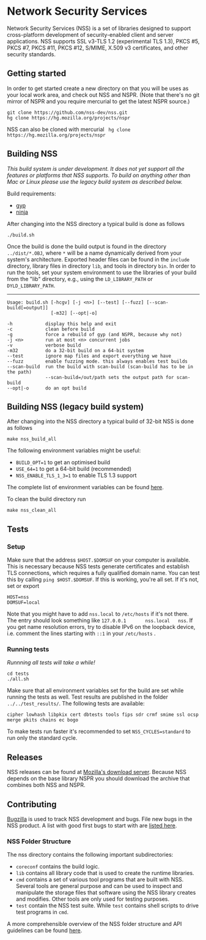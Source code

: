 # Network Security Services

Network Security Services (NSS) is a set of libraries designed to support cross-platform development of security-enabled client and server applications. NSS supports SSL v3-TLS 1.2 (experimental TLS 1.3), PKCS #5, PKCS #7, PKCS #11, PKCS #12, S/MIME, X.509 v3 certificates, and other security standards.

## Getting started
In order to get started create a new directory on that you will be uses as your local work area, and check out NSS and NSPR. (Note that there's no git mirror of NSPR and you require mercurial to get the latest NSPR source.)

    git clone https://github.com/nss-dev/nss.git
    hg clone https://hg.mozilla.org/projects/nspr

NSS can also be cloned with mercurial `
    hg clone https://hg.mozilla.org/projects/nspr`

## Building NSS
*This build system is under development. It does not yet support all the features or platforms that NSS supports. To build on anything other than Mac or Linux please use the legacy build system as described below.*

Build requirements:

* [gyp](https://gyp.gsrc.io/)
* [ninja](https://ninja-build.org/)

After changing into the NSS directory a typical build is done as follows

    ./build.sh

Once the build is done the build output is found in the directory `../dist/*.OBJ`, where `*` will be a name dynamically derived from your system's architecture. Exported header files can be found in the `include` directory, library files in directory `lib`, and tools in directory `bin`. In order to run the tools, set your system environment to use the libraries of your build from the "lib" directory, e.g., using the `LD_LIBRARY_PATH` or `DYLD_LIBRARY_PATH`.

---
    Usage: build.sh [-hcgv] [-j <n>] [--test] [--fuzz] [--scan-build[=output]]
                    [-m32] [--opt|-o]

    -h            display this help and exit
    -c            clean before build
    -g            force a rebuild of gyp (and NSPR, because why not)
    -j <n>        run at most <n> concurrent jobs
    -v            verbose build
    -m32          do a 32-bit build on a 64-bit system
    --test        ignore map files and export everything we have
    --fuzz        enable fuzzing mode. this always enables test builds
    --scan-build  run the build with scan-build (scan-build has to be in the path)
                  --scan-build=/out/path sets the output path for scan-build
    --opt|-o      do an opt build

## Building NSS (legacy build system)
After changing into the NSS directory a typical build of 32-bit NSS is done as follows

    make nss_build_all

The following environment variables might be useful:
* `BUILD_OPT=1` to get an optimised build
* `USE_64=1` to get a 64-bit build (recommended)
* `NSS_ENABLE_TLS_1_3=1` to enable TLS 1.3 support

The complete list of environment variables can be found [here](https://developer.mozilla.org/en-US/docs/Mozilla/Projects/NSS/Reference/NSS_environment_variables).

To clean the build directory run

    make nss_clean_all

## Tests
### Setup
Make sure that the address `$HOST.$DOMSUF` on your computer is available. This is necessary because NSS tests generate certificates and establish TLS connections, which requires a fully qualified domain name.
You can test this by calling `ping $HOST.$DOMSUF`. If this is working, you're all set.
If it's not, set or export

    HOST=nss
    DOMSUF=local
Note that you might have to add `nss.local` to `/etc/hosts` if it's not there. The entry should look something like `127.0.0.1       nss.local   nss`.
If you get name resolution errors, try to disable IPv6 on the loopback device, i.e. comment the lines starting with `::1` in your `/etc/hosts` .

### Running tests
*Runnning all tests will take a while!*

    cd tests
    ./all.sh
Make sure that all environment variables set for the build are set while running the tests as well.
Test results are published in the folder `../../test_results/`.
The following tests are available:

    cipher lowhash libpkix cert dbtests tools fips sdr crmf smime ssl ocsp merge pkits chains ec bogo

To make tests run faster it's recommended to set `NSS_CYCLES=standard` to run only the standard cycle.

## Releases
NSS releases can be found at [Mozilla's download server](https://ftp.mozilla.org/pub/security/nss/releases/). Because NSS depends on the base library NSPR you should download the archive that combines both NSS and NSPR.

## Contributing
[Bugzilla](https://bugzilla.mozilla.org/) is used to track NSS development and bugs. File new bugs in the NSS product.
A list with good first bugs to start with are [listed here](https://bugzilla.mozilla.org/buglist.cgi?keywords=good-first-bug%2C%20&keywords_type=allwords&list_id=13238861&resolution=---&query_format=advanced&product=NSS).

### NSS Folder Structure
The nss directory contains the following important subdirectories:
- `coreconf` contains the build logic.
- `lib` contains all library code that is used to create the runtime libraries.
- `cmd` contains a set of various tool programs that are built with NSS. Several tools are general purpose and can be used to inspect and manipulate the storage files that software using the NSS library creates and modifies. Other tools are only used for testing purposes.
- `test` contain the NSS test suite. While `test` contains shell scripts to drive test programs in `cmd`.

A more comprehensible overview of the NSS folder structure and API guidelines can be found [here](https://developer.mozilla.org/en-US/docs/Mozilla/Projects/NSS/NSS_API_Guidelines).

